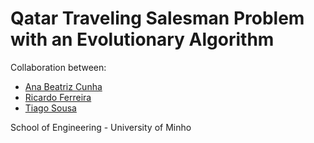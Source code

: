 # Qatar Traveling Salesman Problem with an Evolutionary Algorithm

Collaboration between:
- [Ana Beatriz Cunha](https://github.com/aBeatriz)
- [Ricardo Ferreira](https://github.com/ricardoamferreira)
- [Tiago Sousa](https://github.com/tiago8)

School of Engineering - University of Minho
